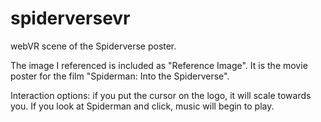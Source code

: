 # spiderversevr
webVR scene of the Spiderverse poster.

The image I referenced is included as "Reference Image". It is the movie poster for the film
"Spiderman: Into the Spiderverse".

Interaction options: if you put the cursor on the logo, it will scale towards you. If you look at Spiderman and click,
music will begin to play.
